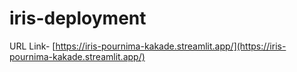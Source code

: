 # iris-deployment
URL Link- [https://iris-pournima-kakade.streamlit.app/](https://iris-pournima-kakade.streamlit.app/)

